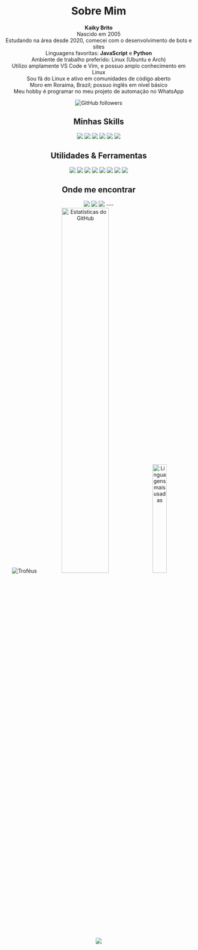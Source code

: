 <div style="text-align: center;">

  <h1>Sobre Mim</h1>

  <strong>Kaiky Brito</strong><br>
  Nascido em 2005<br>
  Estudando na área desde 2020, comecei com o desenvolvimento de bots e sites<br>
  Linguagens favoritas: <strong>JavaScript</strong> e <strong>Python</strong><br>
  Ambiente de trabalho preferido: Linux (Ubuntu e Arch)<br>
  Utilizo amplamente VS Code e Vim, e possuo amplo conhecimento em Linux<br>
  Sou fã do Linux e ativo em comunidades de código aberto<br>
  Moro em Roraima, Brazil; possuo inglês em nível básico<br>
  Meu hobby é programar no meu projeto de automação no WhatsApp<br>

  <img src="https://img.shields.io/github/followers/kaikygr" alt="GitHub followers" />

  <h2>Minhas Skills</h2>
  <img src="https://img.shields.io/badge/-JavaScript-333333?style=flat&logo=javascript" />
  <img src="https://img.shields.io/badge/-HTML5-333333?style=flat&logo=HTML5" />
  <img src="https://img.shields.io/badge/-CSS-333333?style=flat&logo=CSS3&logoColor=1572B6" />
  <img src="https://img.shields.io/badge/-Python-333333?style=flat&logo=python" />
  <img src="https://img.shields.io/badge/-MongoDB-333333?style=flat&logo=mongodb" />
  <img src="https://img.shields.io/badge/-Node.js-333333?style=flat&logo=node.js" />

  <h2>Utilidades & Ferramentas</h2>
  <img src="https://img.shields.io/badge/-Visual%20Studio%20Code-333333?style=flat&logo=visual-studio-code&logoColor=007ACC" />
  <img src="https://img.shields.io/badge/-Postman-333333?style=flat&logo=postman" />
  <img src="https://img.shields.io/badge/-Sublime%20Text-333333?style=flat&logo=sublime-text&logoColor=FF9800" />
  <img src="https://img.shields.io/badge/Linux-FCC624?style=flat&logo=linux&logoColor=black" />
  <img src="https://img.shields.io/badge/Arch-1793D1?style=flat&logo=archlinux&logoColor=white" />
  <img src="https://img.shields.io/badge/Ubuntu-E95420?style=flat&logo=ubuntu&logoColor=white" />
  <img src="https://img.shields.io/badge/Vim-019733?style=flat&logo=vim&logoColor=white" />
  <img src="https://img.shields.io/badge/SQLite-07405E?style=flat&logo=sqlite&logoColor=white" />

  <h2>Onde me encontrar</h2>
  <a href="mailto:kaikygomesribeiroof@gmail.com"><img src="https://img.shields.io/badge/-kaikygomesribeiroof%40gmail.com-D14836?style=flat&logo=Gmail&logoColor=white" /></a>
  <a href="https://wa.me/5595991264582"><img src="https://img.shields.io/badge/-+5595991264582-25D366?style=flat&logo=whatsapp&logoColor=white" /></a>
  <a href="https://www.instagram.com/kaikygr/"><img src="https://img.shields.io/badge/-kaikygr-E4405F?style=flat&logo=instagram&logoColor=white" /></a>
---


  <div>
    <img src="https://github-profile-trophy.vercel.app/?username=kaikygr&theme=dracula" alt="Troféus" />
    <img src="https://github-readme-stats.vercel.app/api?username=kaikygr&show_icons=true&theme=dracula&show=reviews,discussions_started,discussions_answered,prs_merged,prs_merged_percentage" alt="Estatísticas do GitHub" width="50%" />
    <img src="https://github-readme-stats.vercel.app/api/top-langs/?username=kaikygr&layout=pie&show_icons=true&theme=dracula" alt="Linguagens mais usadas" width="27.3%" />
  </div>

  <div>
    <img src="https://hits.seeyoufarm.com/api/count/incr/badge.svg?url=https%3A%2F%2Fgithub.com%2Fkaikygr%2Fkaikygr&count_bg=%2379C83D&title_bg=%23555555&icon=&icon_color=%23E7E7E7&title=Visitas%20(Hoje%20%2F%20Total)" />
  </div>
</div>
